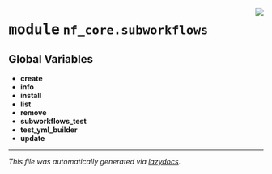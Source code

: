 <!-- markdownlint-disable -->

<a href="../../../../../../tools/nf_core/subworkflows/__init__.py#L0"><img align="right" style="float:right;" src="https://img.shields.io/badge/-source-cccccc?style=flat-square"></a>

# <kbd>module</kbd> `nf_core.subworkflows`

## **Global Variables**

- **create**
- **info**
- **install**
- **list**
- **remove**
- **subworkflows_test**
- **test_yml_builder**
- **update**

---

_This file was automatically generated via [lazydocs](https://github.com/ml-tooling/lazydocs)._
